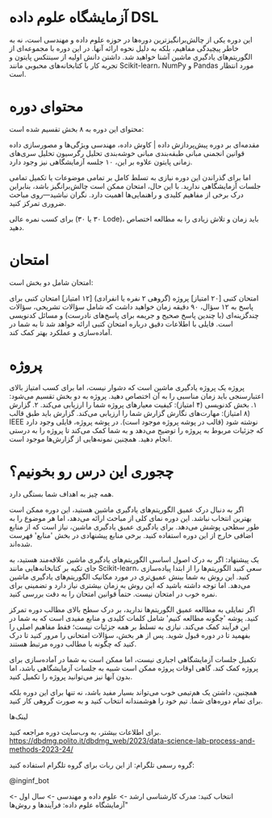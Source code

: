 # آزمایشگاه علوم داده DSL

این دوره یکی از چالش‌برانگیزترین دوره‌ها در حوزه علوم داده و مهندسی است، نه به خاطر پیچیدگی مفاهیم، بلکه به دلیل نحوه ارائه آنها.
در این دوره با مجموعه‌ای از الگوریتم‌های یادگیری ماشین آشنا خواهید شد. داشتن دانش اولیه از سینتکس پایتون و تجربه کار با کتابخانه‌های محبوبی مانند Scikit-learn، NumPy و Pandas مورد انتظار است.

# محتوای دوره

محتوای این دوره به ۸ بخش تقسیم شده است:

مقدمه‌ای بر دوره
پیش‌پردازش داده | کاوش داده، مهندسی ویژگی‌ها و مصورسازی داده
قوانین انجمنی
مبانی طبقه‌بندی
مبانی خوشه‌بندی
تحلیل رگرسیون
تحلیل سری‌های زمانی
پایتون
علاوه بر این، ۱۰ جلسه آزمایشگاهی نیز وجود دارد.

اما
برای گذراندن این دوره نیازی به تسلط کامل بر تمامی موضوعات یا تکمیل تمامی جلسات آزمایشگاهی ندارید. با این حال، امتحان ممکن است چالش‌برانگیز باشد، بنابراین درک برخی از مفاهیم کلیدی و راهنمایی‌ها اهمیت دارد. نگران نباشید—روی مباحث ضروری تمرکز کنید.

برای کسب نمره عالی (۳۰ یا ۳۰ Lode)، باید زمان و تلاش زیادی را به مطالعه اختصاص دهید.

# امتحان

امتحان شامل دو بخش است:

امتحان کتبی [۲۰ امتیاز]
پروژه (گروهی ۲ نفره یا انفرادی) [۱۲ امتیاز]
امتحان کتبی
برای پاسخ به ۱۲ سؤال، ۹۰ دقیقه زمان خواهید داشت که شامل سؤالات تشریحی، سؤالات چندگزینه‌ای (با چندین پاسخ صحیح و جریمه برای پاسخ‌های نادرست) و مسائل کدنویسی است.
فایلی با اطلاعات دقیق درباره امتحان کتبی ارائه خواهد شد تا به شما در آماده‌سازی و عملکرد بهتر کمک کند.

# پروژه
پروژه یک پروژه یادگیری ماشین است که دشوار نیست، اما برای کسب امتیاز بالای اعتبارسنجی باید زمان مناسبی را به آن اختصاص دهید. پروژه به دو بخش تقسیم می‌شود:
۱. بخش کدنویسی (۴ امتیاز): کیفیت معیارهای پروژه شما را ارزیابی می‌کند.
۲. گزارش (۸ امتیاز): مهارت‌های نگارش گزارش شما را ارزیابی می‌کند. گزارش باید طبق قالب IEEE نوشته شود (قالب در پوشه پروژه موجود است).
در پوشه پروژه، فایلی وجود دارد که جزئیات مربوط به پروژه را توضیح می‌دهد و به شما کمک می‌کند تا پروژه را به درستی انجام دهید. همچنین نمونه‌هایی از گزارش‌ها موجود است.

# چجوری این درس رو بخونیم؟

همه چیز به اهداف شما بستگی دارد.

اگر به دنبال درک عمیق الگوریتم‌های یادگیری ماشین هستید، این دوره ممکن است بهترین انتخاب نباشد. این دوره نمای کلی از مباحث ارائه می‌دهد، اما هر موضوع را به طور سطحی پوشش می‌دهد. برای یادگیری عمیق یادگیری ماشین، نیاز است که از منابع اضافی خارج از این دوره استفاده کنید. برخی منابع پیشنهادی در بخش 'منابع' فهرست شده‌اند.

یک پیشنهاد: اگر به درک اصول اساسی الگوریتم‌های یادگیری ماشین علاقه‌مند هستید، به جای تکیه بر کتابخانه‌هایی مانند Scikit-learn، سعی کنید الگوریتم‌ها را از ابتدا پیاده‌سازی کنید. این روش به شما بینش عمیق‌تری در مورد مکانیک الگوریتم‌های یادگیری ماشین می‌دهد. اما توجه داشته باشید که این روش به زمان بیشتری نیاز دارد و تضمینی برای نمره خوب در امتحان نیست. حتماً قوانین امتحان را به دقت بررسی کنید.

اگر تمایلی به مطالعه عمیق الگوریتم‌ها ندارید، بر درک سطح بالای مطالب دوره تمرکز کنید. پوشه 'چگونه مطالعه کنیم' شامل کلمات کلیدی و منابع مفیدی است که به شما در این فرآیند کمک می‌کند. نیازی به تسلط بر همه جزئیات نیست؛ فقط مفاهیم اصلی را بفهمید تا در دوره قبول شوید. پس از هر بخش، سؤالات امتحانی را مرور کنید تا درک کنید که چگونه با مطالب دوره مرتبط هستند.

تکمیل جلسات آزمایشگاهی اجباری نیست، اما ممکن است به شما در آماده‌سازی برای پروژه کمک کند. گاهی اوقات پروژه ممکن است شبیه به جلسات آزمایشگاهی باشد، اما بدون آنها نیز می‌توانید پروژه را تکمیل کنید.

همچنین، داشتن یک هم‌تیمی خوب می‌تواند بسیار مفید باشد، نه تنها برای این دوره بلکه برای تمام دوره‌های شما. تیم خود را هوشمندانه انتخاب کنید و به صورت گروهی کار کنید.

لینک‌ها

برای اطلاعات بیشتر، به وب‌سایت دوره مراجعه کنید.  
https://dbdmg.polito.it/dbdmg_web/2023/data-science-lab-process-and-methods-2023-24/

گروه رسمی تلگرام:
از این ربات برای گروه تلگرام استفاده کنید:

@inginf_bot

انتخاب کنید: مدرک کارشناسی ارشد -> علوم داده و مهندسی -> سال اول -> آزمایشگاه علوم داده: فرآیندها و روش‌ها"
